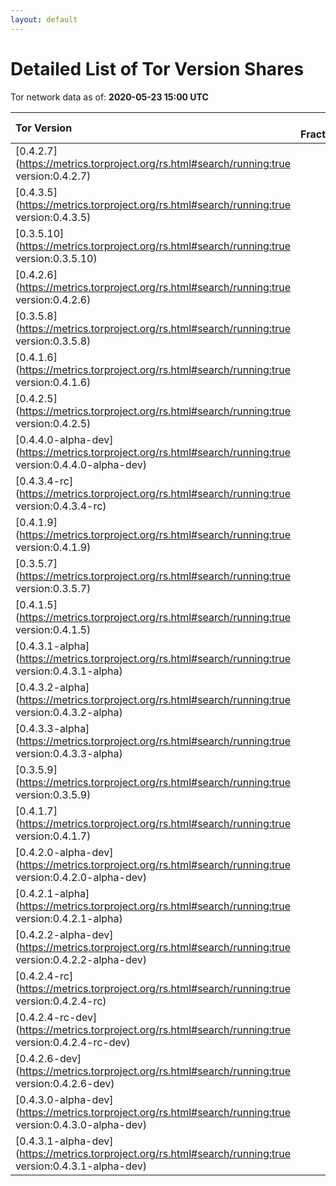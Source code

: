 ```yaml
---
layout: default
---
```



# Detailed List of Tor Version Shares

Tor network data as of: **2020-05-23 15:00 UTC**

| Tor Version                                                                                               |   CW Fraction(%) |   Exit(%) |   Guard(%) |   #Relays |
|:----------------------------------------------------------------------------------------------------------|-----------------:|----------:|-----------:|----------:|
| [0.4.2.7](https://metrics.torproject.org/rs.html#search/running:true version:0.4.2.7)                     |             37.6 |     51.83 |      31.58 |      2212 |
| [0.4.3.5](https://metrics.torproject.org/rs.html#search/running:true version:0.4.3.5)                     |             28.8 |     33.77 |      26.96 |      1373 |
| [0.3.5.10](https://metrics.torproject.org/rs.html#search/running:true version:0.3.5.10)                   |              6.9 |      2.27 |       8.25 |       667 |
| [0.4.2.6](https://metrics.torproject.org/rs.html#search/running:true version:0.4.2.6)                     |              6.2 |      5.02 |       5.55 |       563 |
| [0.3.5.8](https://metrics.torproject.org/rs.html#search/running:true version:0.3.5.8)                     |              5.6 |      1.57 |       8.01 |       395 |
| [0.4.1.6](https://metrics.torproject.org/rs.html#search/running:true version:0.4.1.6)                     |              5.1 |      0.99 |       7.04 |       278 |
| [0.4.2.5](https://metrics.torproject.org/rs.html#search/running:true version:0.4.2.5)                     |              2.8 |      1.43 |       3.66 |       182 |
| [0.4.4.0-alpha-dev](https://metrics.torproject.org/rs.html#search/running:true version:0.4.4.0-alpha-dev) |              1.2 |      0.33 |       1.8  |        49 |
| [0.4.3.4-rc](https://metrics.torproject.org/rs.html#search/running:true version:0.4.3.4-rc)               |              1.1 |      1.44 |       1.03 |        64 |
| [0.4.1.9](https://metrics.torproject.org/rs.html#search/running:true version:0.4.1.9)                     |              1   |      0.47 |       1.26 |        69 |
| [0.3.5.7](https://metrics.torproject.org/rs.html#search/running:true version:0.3.5.7)                     |              0.8 |      0.02 |       1.38 |        37 |
| [0.4.1.5](https://metrics.torproject.org/rs.html#search/running:true version:0.4.1.5)                     |              0.6 |      0    |       0.91 |        48 |
| [0.4.3.1-alpha](https://metrics.torproject.org/rs.html#search/running:true version:0.4.3.1-alpha)         |              0.5 |      0    |       0.85 |         5 |
| [0.4.3.2-alpha](https://metrics.torproject.org/rs.html#search/running:true version:0.4.3.2-alpha)         |              0.4 |      0.36 |       0.54 |        19 |
| [0.4.3.3-alpha](https://metrics.torproject.org/rs.html#search/running:true version:0.4.3.3-alpha)         |              0.3 |      0.22 |       0.43 |        24 |
| [0.3.5.9](https://metrics.torproject.org/rs.html#search/running:true version:0.3.5.9)                     |              0.2 |      0    |       0.34 |         2 |
| [0.4.1.7](https://metrics.torproject.org/rs.html#search/running:true version:0.4.1.7)                     |              0.2 |      0.12 |       0.27 |        17 |
| [0.4.2.0-alpha-dev](https://metrics.torproject.org/rs.html#search/running:true version:0.4.2.0-alpha-dev) |              0   |      0    |       0    |         1 |
| [0.4.2.1-alpha](https://metrics.torproject.org/rs.html#search/running:true version:0.4.2.1-alpha)         |              0   |      0    |       0.03 |         1 |
| [0.4.2.2-alpha-dev](https://metrics.torproject.org/rs.html#search/running:true version:0.4.2.2-alpha-dev) |              0   |      0    |       0    |         1 |
| [0.4.2.4-rc](https://metrics.torproject.org/rs.html#search/running:true version:0.4.2.4-rc)               |              0   |      0.08 |       0.02 |         4 |
| [0.4.2.4-rc-dev](https://metrics.torproject.org/rs.html#search/running:true version:0.4.2.4-rc-dev)       |              0   |      0    |       0    |         1 |
| [0.4.2.6-dev](https://metrics.torproject.org/rs.html#search/running:true version:0.4.2.6-dev)             |              0   |      0    |       0    |         1 |
| [0.4.3.0-alpha-dev](https://metrics.torproject.org/rs.html#search/running:true version:0.4.3.0-alpha-dev) |              0   |      0    |       0    |         3 |
| [0.4.3.1-alpha-dev](https://metrics.torproject.org/rs.html#search/running:true version:0.4.3.1-alpha-dev) |              0   |      0    |       0    |         1 |